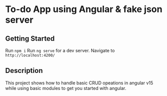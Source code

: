 # To-do App using Angular & fake json server

## Getting Started
Run `npm i` 
Run `ng serve` for a dev server. Navigate to `http://localhost:4200/`

## Description

This project shows how to handle basic CRUD opeations in angular v15 while using basic modules to get you started with angular. 
